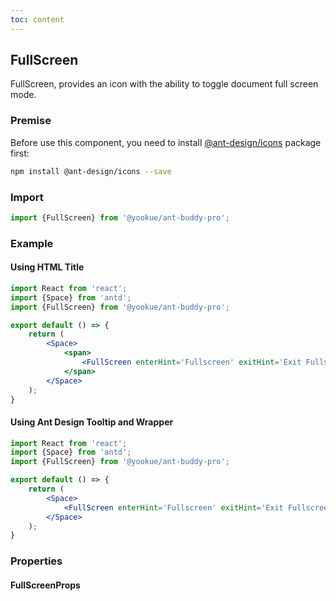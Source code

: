 ```yaml
---
toc: content
---
```


## FullScreen

FullScreen, provides an icon with the ability to toggle document full screen mode.

### Premise

Before use this component, you need to install [@ant-design/icons](https://github.com/ant-design/ant-design-icons) package first:

```bash
npm install @ant-design/icons --save
```

### Import

```jsx | pure
import {FullScreen} from '@yookue/ant-buddy-pro';
```

### Example

#### Using HTML Title

```jsx
import React from 'react';
import {Space} from 'antd';
import {FullScreen} from '@yookue/ant-buddy-pro';

export default () => {
    return (
        <Space>
            <span>
                <FullScreen enterHint='Fullscreen' exitHint='Exit Fullscreen'/>
            </span>
        </Space>
    );
}
```

#### Using Ant Design Tooltip and Wrapper

```jsx
import React from 'react';
import {Space} from 'antd';
import {FullScreen} from '@yookue/ant-buddy-pro';

export default () => {
    return (
        <Space>
            <FullScreen enterHint='Fullscreen' exitHint='Exit Fullscreen' useTooltip={true} useWrapper='div'/>
        </Space>
    );
}
```

### Properties

#### FullScreenProps

<API src="@/field/FullScreen/index.tsx" hideTitle></API>
